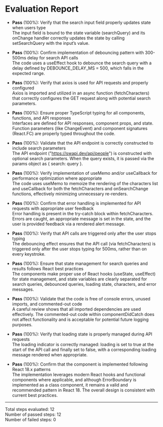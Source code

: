 # Evaluation Report

- **Pass** (100%): Verify that the search input field properly updates state when users type  
  The input field is bound to the state variable (searchQuery) and its onChange handler correctly updates the state by calling setSearchQuery with the input’s value.

- **Pass** (100%): Confirm implementation of debouncing pattern with 300-500ms delay for search API calls  
  The code uses a useEffect hook to debounce the search query with a delay defined by DEBOUNCE_DELAY_MS = 500, which falls in the expected range.

- **Pass** (100%): Verify that axios is used for API requests and properly configured  
  Axios is imported and utilized in an async function (fetchCharacters) that correctly configures the GET request along with potential search parameters.

- **Pass** (100%): Ensure proper TypeScript typing for all components, functions, and API responses  
  Interfaces are defined for API responses, component props, and state. Function parameters (like ChangeEvent) and component signatures (React.FC) are properly typed throughout the code.

- **Pass** (100%): Validate that the API endpoint is correctly constructed to include search parameters  
  The API endpoint ("https://swapi.dev/api/people") is constructed with optional search parameters. When the query exists, it is passed via the params object as { search: query }.

- **Pass** (100%): Verify implementation of useMemo and/or useCallback for performance optimization where appropriate  
  The code uses useMemo to memoize the rendering of the characters list and useCallback for both the fetchCharacters and onSearchChange functions, effectively minimizing unnecessary re-renders.

- **Pass** (100%): Confirm that error handling is implemented for API requests with appropriate user feedback  
  Error handling is present in the try-catch block within fetchCharacters. Errors are caught, an appropriate message is set in the state, and the user is provided feedback via a rendered alert message.

- **Pass** (100%): Verify that API calls are triggered only after the user stops typing  
  The debouncing effect ensures that the API call (via fetchCharacters) is triggered only after the user stops typing for 500ms, rather than on every keystroke.

- **Pass** (100%): Ensure that state management for search queries and results follows React best practices  
  The components make proper use of React hooks (useState, useEffect) for state management, and state variables are clearly separated for search queries, debounced queries, loading state, characters, and error messages.

- **Pass** (100%): Validate that the code is free of console errors, unused imports, and commented-out code  
  A careful review shows that all imported dependencies are used effectively. The commented-out code within componentDidCatch does not affect functionality and is acceptable for potential future logging purposes.

- **Pass** (100%): Verify that loading state is properly managed during API requests  
  The loading indicator is correctly managed: loading is set to true at the start of the API call and finally set to false, with a corresponding loading message rendered when appropriate.

- **Pass** (100%): Confirm that the component is implemented following React 18.x patterns  
  The implementation leverages modern React hooks and functional components where applicable, and although ErrorBoundary is implemented as a class component, it remains a valid and recommended pattern in React 18. The overall design is consistent with current best practices.

---

Total steps evaluated: 12  
Number of passed steps: 12  
Number of failed steps: 0